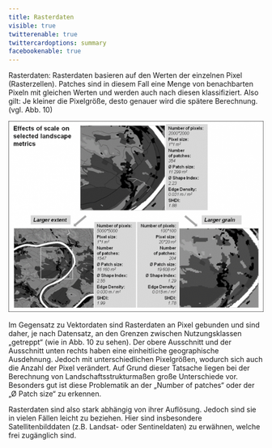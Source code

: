 ```yaml
---
title: Rasterdaten
visible: true
twitterenable: true
twittercardoptions: summary
facebookenable: true
---
```


Rasterdaten:
Rasterdaten basieren auf den Werten der einzelnen Pixel (Rasterzellen). Patches sind in diesem Fall eine Menge von benachbarten Pixeln mit gleichen Werten und werden auch nach diesen klassifiziert. Also gilt: Je kleiner die Pixelgröße, desto genauer wird die spätere Berechnung. (vgl. Abb. 10) 

![LSM_Raster](Raster_2.png?lightbox=800&resize=300&classes=caption "Abb. 10: Beispiel Rasterdaten - Auswirkung der Pixelgröße (Quelle: S. Hoechstetter)")

Im Gegensatz zu Vektordaten sind Rasterdaten an Pixel gebunden und sind daher, je nach Datensatz, an den Grenzen zwischen Nutzungsklassen „getreppt“  (wie in Abb. 10 zu sehen). Der obere Ausschnitt und der Ausschnitt unten rechts haben eine einheitliche geographische Ausdehnung. Jedoch mit unterschiedlichen Pixelgrößen, wodurch sich auch die Anzahl der Pixel verändert. Auf Grund dieser Tatsache liegen bei der Berechnung von Landschaftsstrukturmaßen große Unterschiede vor. Besonders gut ist diese Problematik an der „Number of patches“ oder der „Ø Patch size“ zu erkennen. 

Rasterdaten sind also stark abhängig von ihrer Auflösung. Jedoch sind sie in vielen Fällen leicht zu beziehen. Hier sind insbesondere Satellitenbilddaten (z.B. Landsat- oder Sentineldaten) zu erwähnen, welche frei zugänglich sind.
